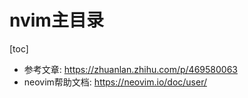 # nvim主目录

[toc]

- 参考文章: https://zhuanlan.zhihu.com/p/469580063
- neovim帮助文档: https://neovim.io/doc/user/

